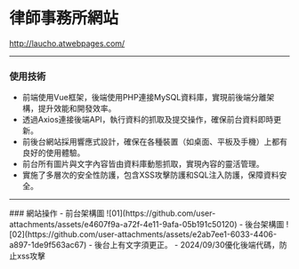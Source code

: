 # 律師事務所網站
http://laucho.atwebpages.com/
<hr>

### 使用技術
- 前端使用Vue框架，後端使用PHP連接MySQL資料庫，實現前後端分離架構，提升效能和開發效率。
- 透過Axios連接後端API，執行資料的抓取及提交操作，確保前台資料即時更新。
- 前後台網站採用響應式設計，確保在各種裝置（如桌面、平板及手機）上都有良好的使用體驗。
- 前台所有圖片與文字內容皆由資料庫動態抓取，實現內容的靈活管理。
-  實施了多層次的安全性防護，包含XSS攻擊防護和SQL注入防護，保障資料安全。
<hr>
### 網站操作
- 前台架構圖
![01](https://github.com/user-attachments/assets/e4607f9a-a72f-4e11-9afa-05b191c50120)
- 後台架構圖
![02](https://github.com/user-attachments/assets/e2ab7ee1-6033-4406-a897-1de9f563ac67)
- 後台上有文字須更正。
- 2024/09/30優化後端代碼，防止xss攻擊
